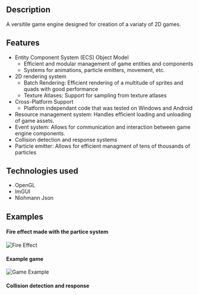 ## Description
A versitile game engine designed for creation of a variaty of 2D games.
## Features
- Entity Component System (ECS) Object Model
  - Efficient and modular management of game entities and components
  - Systems for animations, particle emitters, movement, etc.
- 2D rendering system
  - Batch Rendering: Efficient rendering of a multitude of sprites and quads with good performance
  - Texture Atlases: Support for sampling from texture atlases
- Cross-Platform Support
  - Platform independant code that was tested on Windows and Android
- Resource management system: Handles efficient loading and unloading of game assets.
- Event system: Allows for communication and interaction between game engine components.
- Collision detection and response systems
- Particle emitter: Allows for efficient managment of tens of thousands of particles
## Technologies used
- OpenGL
- ImGUI
- Nlohmann Json
## Examples
#### Fire effect made with the partice system
![Fire Effect](FireEffect.gif)
#### Example game
![Game Example](GameExample.gif)
#### Collision detection and response
